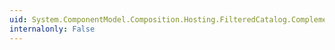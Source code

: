 ```yaml
---
uid: System.ComponentModel.Composition.Hosting.FilteredCatalog.Complement
internalonly: False
---
```


